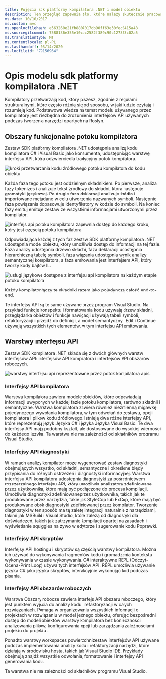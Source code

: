 ```yaml
---
title: Pojęcia sdk platformy kompilatora .NET i model obiektu
description: Ten przegląd zapewnia tło, które należy skutecznie pracować z zestawem SDK kompilatora .NET. Dowiesz się warstwy interfejsu API, główne typy zaangażowanych i ogólny model obiektów.
ms.date: 10/10/2017
ms.custom: mvc
ms.openlocfilehash: e563260e21fb8807017db90ff63e30fec0415a48
ms.sourcegitcommit: 7588136e355e10cbc2582f389c90c127363c02a5
ms.translationtype: MT
ms.contentlocale: pl-PL
ms.lasthandoff: 03/14/2020
ms.locfileid: "79156964"
---
```

# <a name="understand-the-net-compiler-platform-sdk-model"></a>Opis modelu sdk platformy kompilatora .NET

Kompilatory przetwarzają kod, który piszesz, zgodnie z regułami strukturalnymi, które często różnią się od sposobu, w jaki ludzie czytają i rozumieją kod. Podstawowa wiedza na temat modelu używanego przez kompilatory jest niezbędna do zrozumienia interfejsów API używanych podczas tworzenia narzędzi opartych na Roslyn.

## <a name="compiler-pipeline-functional-areas"></a>Obszary funkcjonalne potoku kompilatora

Zestaw SDK platformy kompilatora .NET udostępnia analizę kodu kompilatora C# i Visual Basic jako konsumenta, udostępniając warstwę interfejsu API, która odzwierciedla tradycyjny potok kompilatora.

![kroki przetwarzania kodu źródłowego potoku kompilatora do kodu obiektu](media/compiler-api-model/compiler-pipeline.png)

Każda faza tego potoku jest oddzielnym składnikiem. Po pierwsze, analiza fazy tokenizes i analizuje tekst źródłowy do składni, która następuje gramatyki językowej. Po drugie faza deklaracji analizuje źródło i importowane metadane w celu utworzenia nazwanych symboli. Następnie faza powiązania dopasowuje identyfikatory w kodzie do symboli. Na koniec fazy emituj emituje zestaw ze wszystkimi informacjami utworzonymi przez kompilator.

![interfejs api potoku kompilatora zapewnia dostęp do każdego kroku, który jest częścią potoku kompilatora](media/compiler-api-model/compiler-pipeline-api.png)

Odpowiadająca każdej z tych faz zestaw SDK platformy kompilatora .NET udostępnia model obiektu, który umożliwia dostęp do informacji na tej fazie. Faza analizy udostępnia drzewo składni, faza deklaracji udostępnia hierarchiczną tabelę symboli, faza wiązania udostępnia wynik analizy semantycznej kompilatora, a faza emitowania jest interfejsem API, który tworzy kody bajtów IL.

![usługi językowe dostępne z interfejsu api kompilatora na każdym etapie potoku kompilatora](media/compiler-api-model/compiler-pipeline-lang-svc.png)

Każdy kompilator łączy te składniki razem jako pojedynczą całość end-to-end.

Te interfejsy API są te same używane przez program Visual Studio. Na przykład funkcje konspektu i formatowania kodu używają drzew składni, przeglądarka obiektów i funkcje nawigacji używają tabeli symboli, refaktoryzacji i przejdź do definicji, a model semantyczny i Edit i Continue używają wszystkich tych elementów, w tym interfejsu API emitowania.

## <a name="api-layers"></a>Warstwy interfejsu API

Zestaw SDK kompilatora .NET składa się z dwóch głównych warstw interfejsów API: interfejsów API kompilatora i interfejsów API obszarów roboczych.

![warstwy interfejsu api reprezentowane przez potok kompilatora apis](media/compiler-api-model/api-layers.png)

### <a name="compiler-apis"></a>Interfejsy API kompilatora

Warstwa kompilatora zawiera modele obiektów, które odpowiadają informacji uwyponych w każdej fazie potoku kompilatora, zarówno składnii i semantyczne. Warstwa kompilatora zawiera również niezmienną migawkę pojedynczego wywołania kompilatora, w tym odwołań do zestawu, opcji kompilatora i plików kodu źródłowego. Istnieją dwa różne interfejsy API, które reprezentują język Języka C# i języka Języka Visual Basic. Te dwa interfejsy API mają podobny kształt, ale dostosowane do wysokiej wierności do każdego języka. Ta warstwa nie ma zależności od składników programu Visual Studio.

### <a name="diagnostic-apis"></a>Interfejsy API diagnostyki

W ramach analizy kompilator może wygenerować zestaw diagnostyki obejmujących wszystko, od składni, semantyczne i określone błędy przypisania do różnych ostrzeżeń i diagnostyki informacyjnej. Warstwa interfejsu API kompilatora udostępnia diagnostyki za pośrednictwem rozszerzalnego interfejsu API, który umożliwia analizatory zdefiniowane przez użytkownika, które mają być podłączone do procesu kompilacji. Umożliwia diagnostyki zdefiniowaneprzez użytkownika, takich jak te produkowane przez narzędzia, takie jak StyleCop lub FxCop, które mają być produkowane obok diagnostyki zdefiniowanej przez kompilator. Tworzenie diagnostyki w ten sposób ma tę zaletę integracji naturalnie z narzędziami, takimi jak MSBuild i Visual Studio, które zależą od diagnostyki dla doświadczeń, takich jak zatrzymanie kompilacji opartej na zasadach i wyświetlanie squiggles na żywo w edytorze i sugerowanie kodu Poprawki.

### <a name="scripting-apis"></a>Interfejsy API skryptów

Interfejsy API hostingu i skryptów są częścią warstwy kompilatora. Można ich używać do wykonywania fragmentów kodu i gromadzenia kontekstu wykonywania w czasie wykonywania.
C# interaktywne REPL (Odczyt-Ocena-Print Loop) używa tych interfejsów API. REPL umożliwia używanie języka C# jako języka skryptów, interakcyjnie wykonując kod podczas pisania.

### <a name="workspaces-apis"></a>Interfejsy API obszarów roboczych

Warstwa Obszary robocze zawiera interfejs API obszaru roboczego, który jest punktem wyjścia do analizy kodu i refaktoryzacji w całych rozwiązaniach. Pomaga w organizowaniu wszystkich informacji o projektach w rozwiązaniu w model jednego obiektu, oferując bezpośredni dostęp do modeli obiektów warstwy kompilatora bez konieczności analizowania plików, konfigurowania opcji lub zarządzania zależnościami projektu do projektu .

Ponadto warstwy workspaces powierzchnizestaw interfejsów API używane podczas implementowania analizy kodu i refaktoryzacji narzędzi, które działają w środowisku hosta, takich jak Visual Studio IDE. Przykłady obejmują znajdź wszystkie odwołania, formatowanie i interfejsy API generowania kodu.

Ta warstwa nie ma zależności od składników programu Visual Studio.
